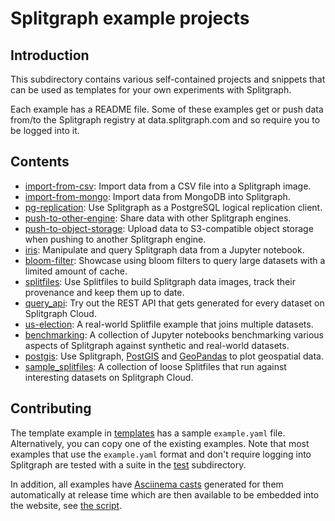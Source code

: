 # Splitgraph example projects

## Introduction

This subdirectory contains various self-contained projects and snippets that can be used
as templates for your own experiments with Splitgraph.

Each example has a README file. Some of these examples get or push data from/to the Splitgraph registry at data.splitgraph.com and so require you to be logged into it.

## Contents

  * [import-from-csv](./import-from-csv): Import data from a CSV file into a Splitgraph image.
  * [import-from-mongo](./import-from-mongo): Import data from MongoDB into Splitgraph.
  * [pg-replication](./pg-replication): Use Splitgraph as a PostgreSQL logical replication client.
  * [push-to-other-engine](./push-to-other-engine): Share data with other Splitgraph engines.
  * [push-to-object-storage](./push-to-object-storage): Upload data to S3-compatible object storage when pushing to another Splitgraph engine.
  * [iris](./iris): Manipulate and query Splitgraph data from a Jupyter notebook.
  * [bloom-filter](./bloom-filter): Showcase using bloom filters to query large datasets with a limited amount of cache.
  * [splitfiles](./splitfiles): Use Splitfiles to build Splitgraph data images, track their provenance and keep them up to date.
  * [query_api](./query_api): Try out the REST API that gets generated for every dataset on Splitgraph Cloud.
  * [us-election](./us-election): A real-world Splitfile example that joins multiple datasets.
  * [benchmarking](./benchmarking): A collection of Jupyter notebooks benchmarking various aspects of Splitgraph against synthetic and real-world datasets.
  * [postgis](./postgis): Use Splitgraph, [PostGIS](https://postgis.net/) and [GeoPandas](https://geopandas.org/) to plot geospatial data.
  * [sample_splitfiles](./sample_splitfiles): A collection of loose Splitfiles that run against interesting datasets on Splitgraph Cloud.

## Contributing

The template example in [templates](./template) has a sample `example.yaml` file. Alternatively, you can copy one of the existing examples. Note that most examples that use the `example.yaml` format and don't require logging into Splitgraph are tested with a suite in the [test](./test) subdirectory.

In addition, all examples have [Asciinema casts](https://asciinema.org/) generated for them automatically at release time which are then available to be embedded into the website, see [the script](../.ci/rebuild_asciicasts.sh).
